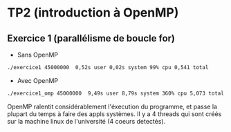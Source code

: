 # TP2 (introduction à OpenMP)

## Exercice 1 (parallélisme de boucle for)

* Sans OpenMP
```bash
./exercice1 45000000  0,52s user 0,02s system 99% cpu 0,541 total
```

* Avec OpenMP
```bash
./exercice1_omp 45000000  9,49s user 8,79s system 360% cpu 5,073 total
```

OpenMP ralentit considérablement l'éxecution du programme, et passe la plupart du temps à faire des appls systèmes.
Il y a 4 threads qui sont créés sur la machine linux de l'université (4 coeurs detectés).

